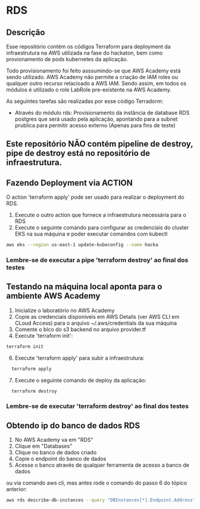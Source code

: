 # RDS

## Descrição

Esse repositório contém os códigos Terraform para deployment da infraestrutura na AWS utilizada na fase do hackaton, bem como provionamento de pods kubernetes da aplicação.

Todo provisionamento foi feito asssumindo-se que AWS Academy está sendo utilizado.  AWS Academy não permite a criação de IAM roles ou qualquer outro recurso relacioado a AWS IAM. Sendo assim, em todos os módulos é utilizado o role LabRole pre-existente na AWS Academy.

As seguintes tarefas são realizadas por esse código Terradorm:

* Através do módulo rds: Provisionamento da instância de database RDS postgres que será usado pela aplicação, apontando para a subnet prublica para permitir acesso externo (Apenas para fins de teste)

## Este repositório NÃO contém pipeline de destroy, pipe de destroy está no repositório de infraestrutura.

## Fazendo Deployment via ACTION

O action 'terraform apply' pode ser usado para realizar o deployment do RDS.

1. Execute o outro action que fornece a infraestrutura necessária para o RDS
2. Execute o seguinte comando para configurar as credenciais do cluster EKS na sua máquina e poder executar comandos com kubectl
```bash
aws eks --region us-east-1 update-kubeconfig --name hacka
```
### Lembre-se de executar a pipe 'terraform destroy' ao final dos testes

## Testando na máquina local aponta para o ambiente AWS Academy

1. Inicialize o laboratório no AWS Academy
2. Copie as credenciais disponíveis em AWS Details (ver AWS CLI em CLoud Access) para o arquivo ~/.aws/credentials da sua máquina
3. Comente o blco  do s3 backend no arquivo provider.tf
5. Execute 'terraform init':
```bash
terraform init
```
6. Execute 'terraform apply' para subir a infraestrutura:
```bash
  terraform apply
```
7. Execute o seguinte comando de deploy da aplicação:
```bash
  terraform destroy
```

### Lembre-se de executar 'terraform destroy' ao final dos testes

## Obtendo ip do banco de dados RDS

1. No AWS Academy va em  "RDS"
2. Clique em "Databases"
3. Clique no banco de dados criado
4. Copie o endpoint do banco de dados
5. Acesse o banco através de qualquer ferramenta de acesso a banco de dados

ou via comando aws cli, mas antes rode o comando do passo 6 do tópico anterior:
```bash
aws rds describe-db-instances --query "DBInstances[*].Endpoint.Address" --output text
```